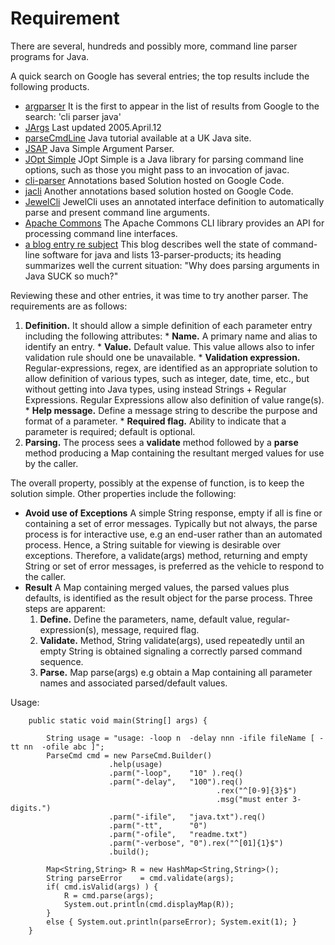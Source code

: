 # Requirement #
There are several, hundreds and possibly more, command line parser programs for Java.

A quick search on Google has several entries; the top results include the following products.

  * [argparser](http://www.cs.ubc.ca/~lloyd/java/argparser.html) It is the first to appear in the list of results from Google to the search: 'cli parser java'
  * [JArgs](http://jargs.sourceforge.net) Last updated 2005.April.12
  * [parseCmdLine](http://journals.ecs.soton.ac.uk/java/tutorial/java/cmdLineArgs/parsing.html) Java tutorial available at a UK Java site.
  * [JSAP](http://www.martiansoftware.com/jsap/) Java Simple Argument Parser.
  * [JOpt Simple](http://jopt-simple.sourceforge.net/) JOpt Simple is a Java library for parsing command line options, such as those you might pass to an invocation of javac.
  * [cli-parser](http://code.google.com/p/cli-parser/) Annotations based Solution hosted on Google Code.
  * [jacli](http://code.google.com/p/jacli/) Another annotations based solution hosted on Google Code.
  * [JewelCli](http://jewelcli.sourceforge.net/) JewelCli uses an annotated interface definition to automatically parse and present command line arguments.
  * [Apache Commons](http://commons.apache.org/cli/) The Apache Commons CLI library provides an API for processing command line interfaces.
  * [a blog entry re subject](http://javathink.blogspot.com/2008/04/why-does-parsing-arguments-in-java-suck.html) This blog describes well the state of command-line software for java and lists 13-parser-products; its heading summarizes well the current situation: "Why does parsing arguments in Java SUCK so much?"

Reviewing these and other entries, it was time to try another parser. The requirements are as follows:
  1. **Definition.** It should allow a simple definition of each parameter entry including the following attributes:
    * **Name.** A primary name and alias to identify an entry.
    * **Value.** Default value. This value allows also to infer validation rule should one be unavailable.
    * **Validation expression.** Regular-expressions, regex, are identified as an appropriate solution to allow definition of various types, such as integer, date, time, etc., but without getting into Java types, using instead Strings + Regular Expressions. Regular Expressions allow also definition of value range(s).
    * **Help message.** Define a message string to describe the purpose and format of a parameter.
    * **Required flag.** Ability to indicate that a parameter is required; default is optional.
  1. **Parsing.** The process sees a **validate** method followed by a **parse** method producing a Map containing the resultant merged values for use by the caller.

The overall property, possibly at the expense of function, is to keep the solution simple.  Other properties include the following:
  * **Avoid use of Exceptions** A simple String response, empty if all is fine or containing a set of error messages. Typically but not always, the parse process is for interactive use, e.g an end-user rather than an automated process. Hence, a String suitable for viewing is desirable over exceptions. Therefore, a validate(args) method, returning and empty String or set of error messages, is preferred as the vehicle to respond to the caller.
  * **Result** A Map containing merged values, the parsed values plus defaults, is identified as the result object for the parse process. Three steps are apparent:
    1. **Define.** Define the parameters, name, default value, regular-expression(s), message, required flag.
    1. **Validate.** Method, String validate(args), used repeatedly until an empty String is obtained signaling a correctly parsed command sequence.
    1. **Parse.** Map parse(args) e.g obtain a Map containing all parameter names and associated parsed/default values.

Usage:
```
    public static void main(String[] args) {
        
        String usage = "usage: -loop n  -delay nnn -ifile fileName [ -tt nn  -ofile abc ]";
        ParseCmd cmd = new ParseCmd.Builder()           
                      .help(usage)                          
                      .parm("-loop",    "10" ).req()       
                      .parm("-delay",   "100").req()       
                                              .rex("^[0-9]{3}$") 
                                              .msg("must enter 3-digits.") 
                      .parm("-ifile",   "java.txt").req()
                      .parm("-tt",      "0")                  
                      .parm("-ofile",   "readme.txt")
                      .parm("-verbose", "0").rex("^[01]{1}$")
                      .build();  
       
        Map<String,String> R = new HashMap<String,String>();
        String parseError    = cmd.validate(args);
        if( cmd.isValid(args) ) {
            R = cmd.parse(args);
            System.out.println(cmd.displayMap(R));
        }
        else { System.out.println(parseError); System.exit(1); }                    
    }
```